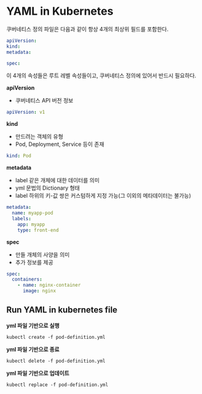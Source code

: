 # YAML in Kubernetes

쿠버네티스 정의 파일은 다음과 같이 항상 4개의 최상위 필드를 포함한다.

```yml
apiVersion:
kind:
metadata:

spec:
```

이 4개의 속성들은 루트 레벨 속성들이고, 쿠버네티스 정의에 있어서 반드시 필요하다.

**apiVersion**

- 쿠버네티스 API 버전 정보

```yml
apiVersion: v1
```

**kind**

- 만드려는 객체의 유형
- Pod, Deployment, Service 등이 존재

```yml
kind: Pod
```

**metadata**

- label 같은 개체에 대한 데이터를 의미
- yml 문법의 Dictionary 형태
- label 하위의 키-값 쌍은 커스텀하게 지정 가능(그 이외의 메타데이터는 불가능)

```yml
metadata:
  name: myapp-pod
  labels:
    app: myapp
    type: front-end
```

**spec**

- 만들 개체의 사양을 의미
- 추가 정보를 제공

```yml
spec:
  containers:
    - name: nginx-container
      image: nginx
```

## Run YAML in kubernetes file

**yml 파일 기반으로 실행**

```shell
kubectl create -f pod-definition.yml
```

**yml 파일 기반으로 종료**

```shell
kubectl delete -f pod-definition.yml
```

**yml 파일 기반으로 업데이트**

```shell
kubectl replace -f pod-definition.yml
```